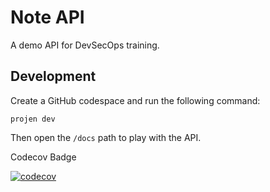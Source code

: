 # Note API

A demo API for DevSecOps training.

## Development

Create a GitHub codespace and run the following command:

```
projen dev
```

Then open the `/docs` path to play with the API.

Codecov Badge

[![codecov](https://codecov.io/github/hs-heilbronn-devsecops-teamp123/note-api/branch/main/graph/badge.svg?token=9IKDRZLXDJ)](https://codecov.io/github/hs-heilbronn-devsecops-teamp123/note-api)
